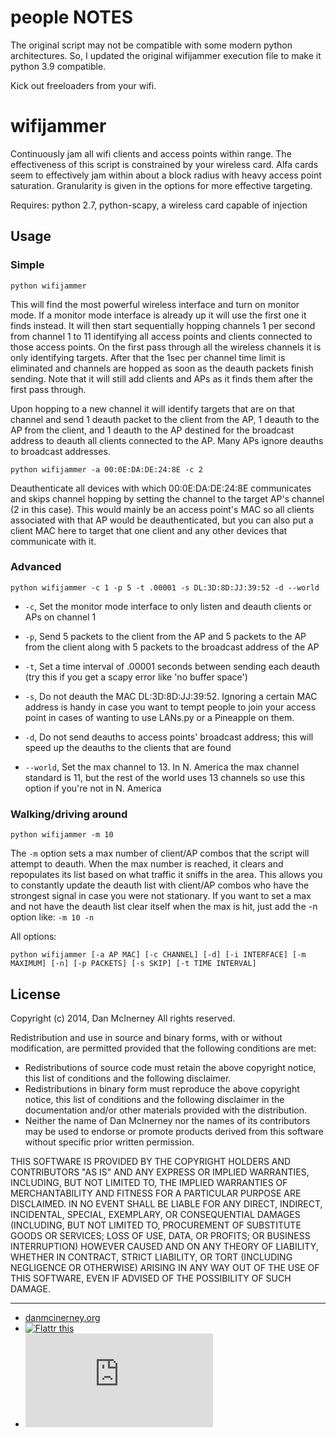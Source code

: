 people NOTES
==========

The original script may not be compatible with some modern python architectures. So, I updated the original wifijammer execution file to make it python 3.9 compatible. 

Kick out freeloaders from your wifi.

wifijammer
==========

Continuously jam all wifi clients and access points within range. The effectiveness of this script is constrained by your wireless card. Alfa cards seem to effectively jam within about a block radius with heavy access point saturation. Granularity is given in the options for more effective targeting.


Requires: python 2.7, python-scapy, a wireless card capable of injection


Usage
-----


### Simple
``` shell
python wifijammer
```

This will find the most powerful wireless interface and turn on monitor mode. If a monitor mode interface is already up it will use the first one it finds instead. It will then start sequentially hopping channels 1 per second from channel 1 to 11 identifying all access points and clients connected to those access points. On the first pass through all the wireless channels it is only identifying targets. After that the 1sec per channel time limit is eliminated and channels are hopped as soon as the deauth packets finish sending. Note that it will still add clients and APs as it finds them after the first pass through.

Upon hopping to a new channel it will identify targets that are on that channel and send 1 deauth packet to the client from the AP, 1 deauth to the AP from the client, and 1 deauth to the AP destined for the broadcast address to deauth all clients connected to the AP. Many APs ignore deauths to broadcast addresses.

```shell
python wifijammer -a 00:0E:DA:DE:24:8E -c 2
```

Deauthenticate all devices with which 00:0E:DA:DE:24:8E communicates and skips channel hopping by setting the channel to the target AP's channel (2 in this case). This would mainly be an access point's MAC so all clients associated with that AP would be deauthenticated, but you can also put a client MAC here to target that one client and any other devices that communicate with it.


### Advanced
```shell
python wifijammer -c 1 -p 5 -t .00001 -s DL:3D:8D:JJ:39:52 -d --world
```

* `-c`, Set the monitor mode interface to only listen and deauth clients or APs on channel 1

* `-p`, Send 5 packets to the client from the AP and 5 packets to the AP from the client along with 5 packets to the broadcast address of the AP

* `-t`, Set a time interval of .00001 seconds between sending each deauth (try this if you get a scapy error like 'no buffer space')

* `-s`, Do not deauth the MAC DL:3D:8D:JJ:39:52. Ignoring a certain MAC address is handy in case you want to tempt people to join your access point in cases of wanting to use LANs.py or a Pineapple on them.

* `-d`, Do not send deauths to access points' broadcast address; this will speed up the deauths to the clients that are found

* `--world`, Set the max channel to 13. In N. America the max channel standard is 11, but the rest of the world uses 13 channels so use this option if you're not in N. America


### Walking/driving around
```shell
python wifijammer -m 10
```
The `-m` option sets a max number of client/AP combos that the script will attempt to deauth. When the max number is reached, it clears and repopulates its list based on what traffic it sniffs in the area. This allows you to constantly update the deauth list with client/AP combos who have the strongest signal in case you were not stationary. If you want to set a max and not have the deauth list clear itself when the max is hit, just add the -n option like: `-m 10 -n`


All options:

```shell
python wifijammer [-a AP MAC] [-c CHANNEL] [-d] [-i INTERFACE] [-m MAXIMUM] [-n] [-p PACKETS] [-s SKIP] [-t TIME INTERVAL]
```

License
-------

Copyright (c) 2014, Dan McInerney
All rights reserved.

Redistribution and use in source and binary forms, with or without
modification, are permitted provided that the following conditions are met:
* Redistributions of source code must retain the above copyright notice, this list of conditions and the following disclaimer.
* Redistributions in binary form must reproduce the above copyright notice, this list of conditions and the following disclaimer in the documentation and/or other materials provided with the distribution.
* Neither the name of Dan McInerney nor the names of its contributors may be used to endorse or promote products derived from this software without specific prior written permission.

THIS SOFTWARE IS PROVIDED BY THE COPYRIGHT HOLDERS AND CONTRIBUTORS "AS IS" AND
ANY EXPRESS OR IMPLIED WARRANTIES, INCLUDING, BUT NOT LIMITED TO, THE IMPLIED
WARRANTIES OF MERCHANTABILITY AND FITNESS FOR A PARTICULAR PURPOSE ARE
DISCLAIMED. IN NO EVENT SHALL <COPYRIGHT HOLDER> BE LIABLE FOR ANY
DIRECT, INDIRECT, INCIDENTAL, SPECIAL, EXEMPLARY, OR CONSEQUENTIAL DAMAGES
(INCLUDING, BUT NOT LIMITED TO, PROCUREMENT OF SUBSTITUTE GOODS OR SERVICES;
LOSS OF USE, DATA, OR PROFITS; OR BUSINESS INTERRUPTION) HOWEVER CAUSED AND
ON ANY THEORY OF LIABILITY, WHETHER IN CONTRACT, STRICT LIABILITY, OR TORT
(INCLUDING NEGLIGENCE OR OTHERWISE) ARISING IN ANY WAY OUT OF THE USE OF THIS
SOFTWARE, EVEN IF ADVISED OF THE POSSIBILITY OF SUCH DAMAGE.

***
* [danmcinerney.org](http://danmcinerney.org)
* [![Flattr this](http://api.flattr.com/button/flattr-badge-large.png)](https://flattr.com/submit/auto?user_id=DanMcInerney&url=https://github.com/DanMcInerney/wifijammer&title=wifijammer&language=&tags=github&category=software)
* [![Analytics](https://ga-beacon.appspot.com/UA-46613304-3/wifijammer/README.md)](https://github.com/igrigorik/ga-beacon)
